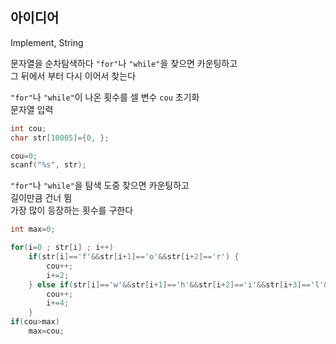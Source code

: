 ## 아이디어
Implement, String  
  
문자열을 순차탐색하다 `"for"`나 `"while"`을 찾으면 카운팅하고  
그 뒤에서 부터 다시 이어서 찾는다  
  
`"for"`나 `"while"`이 나온 횟수를 셀 변수 `cou` 초기화  
문자열 입력
```c
int cou;
char str[10005]={0, };

cou=0;
scanf("%s", str);
```
`"for"`나 `"while"`을 탐색 도중 찾으면 카운팅하고  
길이만큼 건너 뜀  
가장 많이 등장하는 횟수를 구한다
```c
int max=0;

for(i=0 ; str[i] ; i++)
	if(str[i]=='f'&&str[i+1]=='o'&&str[i+2]=='r') {
		cou++;
		i+=2;
	} else if(str[i]=='w'&&str[i+1]=='h'&&str[i+2]=='i'&&str[i+3]=='l'&&str[i+4]=='e') {
		cou++;
		i+=4;
	}
if(cou>max)
	max=cou;
```
